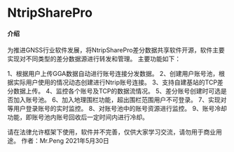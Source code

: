 # NtripSharePro

#### 介绍
为推进GNSS行业软件发展，将NtripSharePro差分数据共享软件开源，软件主要实现对不同类型的差分数据源进行转发和管理。
主要功能如下：

1、根据用户上传GGA数据自动进行账号连接分发数据。
2、创建用户账号池，根据实际用户使用的情况动态创建进行Ntrip账号连接。
3、支持自建基站的TCP差分数据上传。
4、监控各个账号及TCP的数据流情况。
5、差分账号创建时可选是否加入账号池。
6、加入地理围栏功能，超出围栏范围用户不可登录。
7、实现对等用户登录账号的实时监控。
8、对账号池中的账号资源进行监控。
9、账号冷却功能，即账号池内账号回收后一定时间内进行冷却。

请在法律允许框架下使用，软件并不完善，仅供大家学习交流，请勿用于商业用途。
作者：Mr.Peng 2021年5月30日
